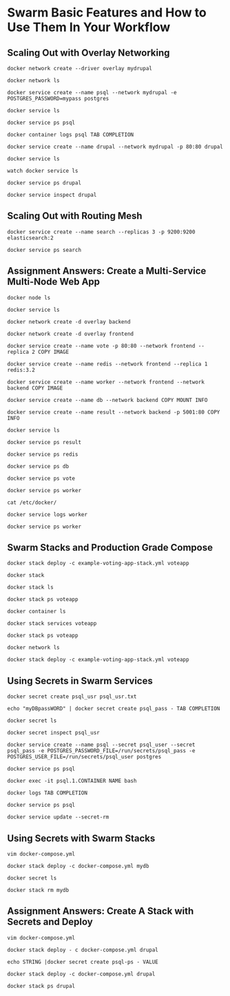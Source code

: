 # Swarm Basic Features and How to Use Them In Your Workflow

## Scaling Out with Overlay Networking

    docker network create --driver overlay mydrupal
    
    docker network ls
    
    docker service create --name psql --network mydrupal -e POSTGRES_PASSWORD=mypass postgres
    
    docker service ls
    
    docker service ps psql
    
    docker container logs psql TAB COMPLETION
    
    docker service create --name drupal --network mydrupal -p 80:80 drupal
    
    docker service ls
    
    watch docker service ls
    
    docker service ps drupal
    
    docker service inspect drupal

## Scaling Out with Routing Mesh

    docker service create --name search --replicas 3 -p 9200:9200 elasticsearch:2
    
    docker service ps search

## Assignment Answers: Create a Multi-Service Multi-Node Web App

    docker node ls
    
    docker service ls
    
    docker network create -d overlay backend
    
    docker network create -d overlay frontend
    
    docker service create --name vote -p 80:80 --network frontend -- replica 2 COPY IMAGE
    
    docker service create --name redis --network frontend --replica 1 redis:3.2
    
    docker service create --name worker --network frontend --network backend COPY IMAGE
    
    docker service create --name db --network backend COPY MOUNT INFO
    
    docker service create --name result --network backend -p 5001:80 COPY INFO
    
    docker service ls
    
    docker service ps result
    
    docker service ps redis
    
    docker service ps db
    
    docker service ps vote
    
    docker service ps worker
    
    cat /etc/docker/
    
    docker service logs worker
    
    docker service ps worker

## Swarm Stacks and Production Grade Compose

    docker stack deploy -c example-voting-app-stack.yml voteapp
    
    docker stack
    
    docker stack ls
    
    docker stack ps voteapp
    
    docker container ls
    
    docker stack services voteapp
    
    docker stack ps voteapp
    
    docker network ls
    
    docker stack deploy -c example-voting-app-stack.yml voteapp

## Using Secrets in Swarm Services

    docker secret create psql_usr psql_usr.txt
    
    echo "myDBpassWORD" | docker secret create psql_pass - TAB COMPLETION
    
    docker secret ls
    
    docker secret inspect psql_usr
    
    docker service create --name psql --secret psql_user --secret psql_pass -e POSTGRES_PASSWORD_FILE=/run/secrets/psql_pass -e POSTGRES_USER_FILE=/run/secrets/psql_user postgres
    
    docker service ps psql
    
    docker exec -it psql.1.CONTAINER NAME bash
    
    docker logs TAB COMPLETION
    
    docker service ps psql
    
    docker service update --secret-rm

## Using Secrets with Swarm Stacks

    vim docker-compose.yml
    
    docker stack deploy -c docker-compose.yml mydb
    
    docker secret ls
    
    docker stack rm mydb

## Assignment Answers: Create A Stack with Secrets and Deploy

    vim docker-compose.yml
    
    docker stack deploy - c docker-compose.yml drupal
    
    echo STRING |docker secret create psql-ps - VALUE
    
    docker stack deploy -c docker-compose.yml drupal
    
    docker stack ps drupal
